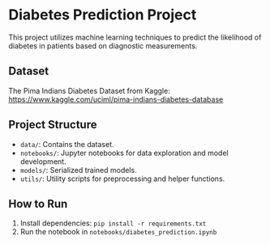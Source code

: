 # Diabetes Prediction Project

This project utilizes machine learning techniques to predict the likelihood of diabetes in patients based on diagnostic measurements.

## Dataset

The Pima Indians Diabetes Dataset from Kaggle: https://www.kaggle.com/uciml/pima-indians-diabetes-database

## Project Structure

- `data/`: Contains the dataset.
- `notebooks/`: Jupyter notebooks for data exploration and model development.
- `models/`: Serialized trained models.
- `utils/`: Utility scripts for preprocessing and helper functions.

## How to Run

1. Install dependencies: `pip install -r requirements.txt`
2. Run the notebook in `notebooks/diabetes_prediction.ipynb`
